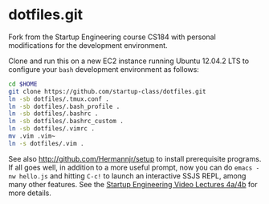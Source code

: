 dotfiles.git
============
Fork from the Startup Engineering course CS184 with personal modifications
for the development environment. 

Clone and run this on a new EC2 instance running Ubuntu 12.04.2 LTS to
configure your `bash` development environment as follows:

```sh
cd $HOME
git clone https://github.com/startup-class/dotfiles.git
ln -sb dotfiles/.tmux.conf .
ln -sb dotfiles/.bash_profile .
ln -sb dotfiles/.bashrc .
ln -sb dotfiles/.bashrc_custom .
ln -sb dotfiles/.vimrc .
mv .vim .vim~
ln -s dotfiles/.vim .
```

See also http://github.com/Hermannjr/setup to install prerequisite
programs. If all goes well, in addition to a more useful prompt, now you can
do `emacs -nw hello.js` and hitting `C-c!` to launch an interactive SSJS
REPL, among many other features. See the
[Startup Engineering Video Lectures 4a/4b](https://class.coursera.org/startup-001/lecture/index)
for more details.
